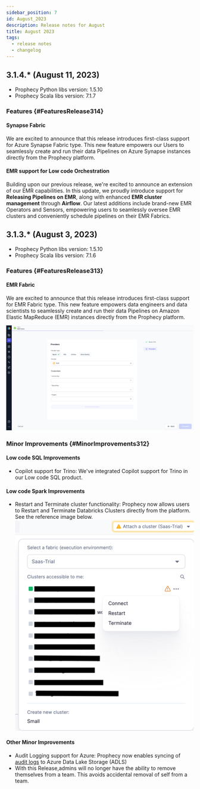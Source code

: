 ```yaml
---
sidebar_position: 7
id: August_2023
description: Release notes for August
title: August 2023
tags:
  - release notes
  - changelog
---
```


## 3.1.4.\* (August 11, 2023)

- Prophecy Python libs version: 1.5.10
- Prophecy Scala libs version: 7.1.7

### Features {#FeaturesRelease314}

#### Synapse Fabric

We are excited to announce that this release introduces first-class support for Azure Synapse Fabric type.
This new feature empowers our Users to seamlessly create and run their data Pipelines on Azure Synapse instances directly from the Prophecy platform.

#### EMR support for Low code Orchestration

Building upon our previous release, we're excited to announce an extension of our EMR capabilities. In this update, we proudly introduce support for **Releasing Pipelines on EMR**, along with enhanced **EMR cluster management** through **Airflow**. Our latest additions include brand-new EMR Operators and Sensors, empowering users to seamlessly oversee EMR clusters and conveniently schedule pipelines on their EMR Fabrics.

## 3.1.3.\* (August 3, 2023)

- Prophecy Python libs version: 1.5.10
- Prophecy Scala libs version: 7.1.6

### Features {#FeaturesRelease313}

#### EMR Fabric

We are excited to announce that this release introduces first-class support for EMR Fabric type.
This new feature empowers data engineers and data scientists to seamlessly create and run their data Pipelines on Amazon Elastic MapReduce (EMR) instances directly from the Prophecy platform.

![EMRFabric.png](img/EMRFabric.png)

### Minor Improvements {#MinorImprovements312}

#### Low code SQL Improvements

- Copilot support for Trino: We've integrated Copilot support for Trino in our Low code SQL product.

#### Low code Spark Improvements

- Restart and Terminate cluster functionality: Prophecy now allows users to Restart and Terminate Databricks Clusters directly from the platform. See the reference image below.
  ![cluster_restart_terminate.png](img/cluster_restart_terminate.png)

#### Other Minor Improvements

- Audit Logging support for Azure: Prophecy now enables syncing of [audit logs](docs/administration/saas/configure-audit-logging.md) to Azure Data Lake Storage (ADLS)
- With this Release,admins will no longer have the ability to remove themselves from a team. This avoids accidental removal of self from a team.
